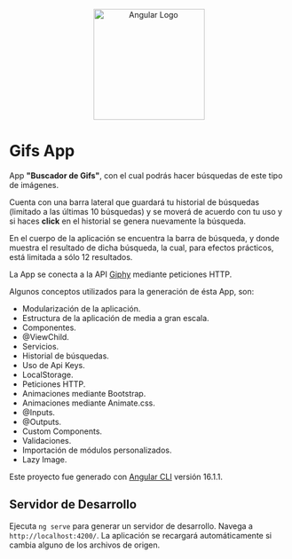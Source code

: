 <p align="center">
  <a href="https://www.angular.io/" target="blank"><img src="https://angular.io/assets/images/logos/angular/angular.svg" width="200" alt="Angular Logo"/></a>
</p>

# Gifs App

App **"Buscador de Gifs"**, con el cual podrás hacer búsquedas de este tipo de imágenes.

Cuenta con una barra lateral que guardará tu historial de búsquedas (limitado a las últimas 10 búsquedas) y se moverá de acuerdo con tu uso y si haces **click** en el historial se genera nuevamente la búsqueda.

En el cuerpo de la aplicación se encuentra la barra de búsqueda, y donde muestra el resultado de dicha búsqueda, la cual, para efectos prácticos, está limitada a sólo 12 resultados.

La App se conecta a la API [Giphy](https://giphy.com/) mediante peticiones HTTP.

Algunos conceptos utilizados para la generación de ésta App, son:

* Modularización de la aplicación.
* Estructura de la aplicación de media a gran escala.
* Componentes.
* @ViewChild.
* Servicios.
* Historial de búsquedas.
* Uso de Api Keys.
* LocalStorage.
* Peticiones HTTP.
* Animaciones mediante Bootstrap.
* Animaciones mediante Animate.css.
* @Inputs.
* @Outputs.
* Custom Components.
* Validaciones.
* Importación de módulos personalizados.
* Lazy Image.

Este proyecto fue generado con [Angular CLI](https://github.com/angular/angular-cli) versión 16.1.1.

## Servidor de Desarrollo

Ejecuta `ng serve` para generar un servidor de desarrollo. Navega a `http://localhost:4200/`. La aplicación se recargará automáticamente si cambia alguno de los archivos de origen.
